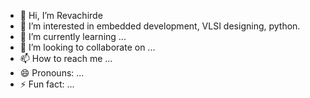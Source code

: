 - 👋 Hi, I’m Revachirde
- 👀 I’m interested in embedded development, VLSI designing, python.
- 🌱 I’m currently learning ...
- 💞️ I’m looking to collaborate on ...
- 📫 How to reach me ...
- 😄 Pronouns: ...
- ⚡ Fun fact: ...

<!---
Revachirde/Revachirde is a ✨ special ✨ repository because its `README.md` (this file) appears on your GitHub profile.
You can click the Preview link to take a look at your changes.
--->
